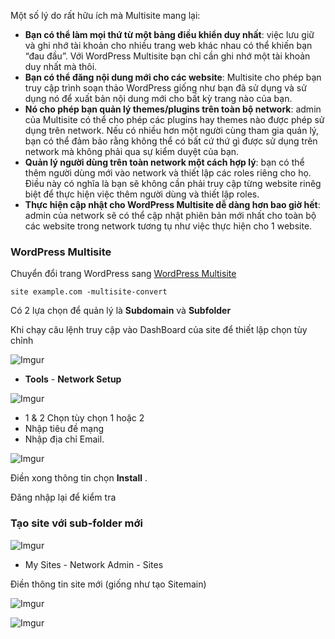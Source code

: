 Một số lý do rất hữu ích mà Multisite mang lại:

* **Bạn có thể làm mọi thứ từ một bảng điều khiển duy nhất**: việc lưu giữ và ghi nhớ tài khoản cho nhiều trang web khác nhau có thể khiến bạn “đau đầu”. Với WordPress Multisite bạn chỉ cần ghi nhớ một tài khoản duy nhất mà thôi.
* **Bạn có thể đăng nội dung mới cho các website**: Multisite cho phép bạn truy cập trình soạn thảo WordPress giống như bạn đã sử dụng và sử dụng nó để xuất bản nội dung mới cho bất kỳ trang nào của bạn.
* **Nó cho phép bạn quản lý themes/plugins trên toàn bộ network**: admin của Multisite có thể cho phép các plugins hay themes nào được phép sử dụng trên network. Nếu có nhiều hơn một người cùng tham gia quản lý, bạn có thể đảm bảo rằng không thể có bất cứ thứ gì được sử dụng trên network mà không phải qua sự kiểm duyệt của bạn.
* **Quản lý người dùng trên toàn network một cách hợp lý**: bạn có thể thêm người dùng mới vào network và thiết lập các roles riêng cho họ. Điều này có nghĩa là bạn sẽ không cần phải truy cập từng website rinêg biệt để thực hiện việc thêm người dùng và thiết lập roles.
* **Thực hiện cập nhật cho WordPress Multisite dễ dàng hơn bao giờ hết**: admin của network sẽ có thể cập nhật phiên bản mới nhất cho toàn bộ các website trong network tương tụ như việc thực hiện cho 1 website.

### WordPress Multisite
Chuyển đổi trang WordPress sang [WordPress Multisite](Note/multisite.md)

`site example.com -multisite-convert`

Có 2 lựa chọn để quản lý là **Subdomain** và **Subfolder**

Khi chạy câu lệnh truy cập vào DashBoard của site để thiết lập chọn tùy chỉnh

![Imgur](https://i.imgur.com/J8Rp3tt.png)

* **Tools** - **Network Setup**

![Imgur](https://i.imgur.com/X2mtKT8.png)
* 1 & 2 Chọn tùy chọn 1 hoặc 2
* Nhập tiêu đề mạng
* Nhập địa chỉ Email.

![Imgur](https://i.imgur.com/xFg6Zzz.png) 

Điền xong thông tin chọn **Install** .

Đăng nhập lại để kiểm tra

### Tạo site với sub-folder mới

![Imgur](https://i.imgur.com/3eONmiG.png)

* My Sites - Network Admin - Sites

Điền thông tin site mới (giống như tạo Sitemain)

![Imgur](https://i.imgur.com/ZAX90mo.png)

![Imgur](https://i.imgur.com/CfslCau.png)